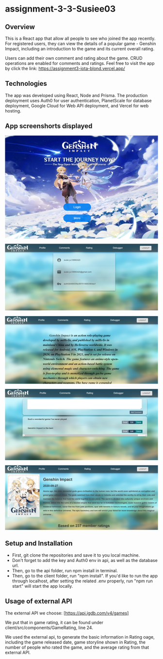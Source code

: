 # assignment-3-3-Susiee03


## Overview
This is a React app that allow all people to see who joined the app recently. For registered users, they can view the details of a popular game - Genshin Impact, including an introduction to the game and its current overall rating.

Users can add their own comment and rating about the game. CRUD operations are enabled for comments and ratings. Feel free to visit the app by click the link: https://assignment3-iota-blond.vercel.app/ 


## Technologies
The app was developed using React, Node and Prisma. The production deployment uses Auth0 for user authentication, PlanetScale for database deployment, Google Cloud for Web API deployment, and Vercel for web hosting.

## App screenshorts displayed

![Alt text](image.png)

![Alt text](image-4.png)

![Alt text](image-2.png)

![Alt text](image-3.png)

![Alt text](image-1.png)


## Setup and Installation
* First, git clone the repositories and save it to you local machine.
* Don't forget to add the key and Auth0 env in api, as well as the database url. 
* Then, go to the api folder, run npm install in terminal.
* Then, go to the client folder, run "npm install". If you'd like to run the app through localhost, after
setting the related .env properly, run "npm run start" will start the app locally. 

## Usage of external API
The external API we choose: [https://api.igdb.com/v4/games]

We put that in game rating, it can be found under client/src/components/GameRating, line 24. 

We used the external api, to generate the basic information in Rating oage, including the game released date, game storyline shown in Rating, the number of people who rated the game, and the average rating from that external API.

